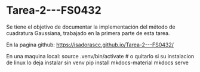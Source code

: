 # Tarea-2---FS0432
Se tiene el objetivo de documentar la implementación del método de cuadratura Gaussiana, trabajado en la primera parte de esta tarea.

En la pagina github:
https://isadorascc.github.io/Tarea-2---FS0432/

En una maquina local:
source .venv/bin/activate # o quitarlo si su instalacion de linux lo deja instalar sin venv
pip install mkdocs-material
mkdocs serve


